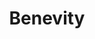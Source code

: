 ---
facebook: https://facebook.com/Benevity
instagram: https://instagram.com/benevity
linkedin: https://linkedin.com/company/benevity
logohandle: benevity
sort: benevity
title: Benevity
twitter: https://x.com/benevity
website: https://benevity.com/
---